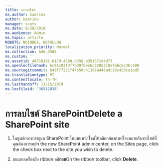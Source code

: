 ```yaml
---
title: การลบไซต์
ms.author: kaarins
author: kaarins
manager: scotv
ms.date: 6/28/2018
ms.audience: Admin
ms.topic: article
ROBOTS: NOINDEX, NOFOLLOW
localization_priority: Normal
ms.collection: Adm_O365
ms.custom: ''
ms.assetid: 48710191-b17d-4560-b356-b351371d4d73
ms.openlocfilehash: bc91c02f4f7b09f8ec6c3288319afa6c6c3bc400
ms.sourcegitcommit: b43f77221f47b50c41197a448a9c26c423ce1ad5
ms.translationtype: MT
ms.contentlocale: th-TH
ms.lasthandoff: 11/15/2019
ms.locfileid: "36512838"
---
```

# <a name="delete-a-sharepoint-site"></a><span data-ttu-id="a7440-102">การลบไซต์ SharePoint</span><span class="sxs-lookup"><span data-stu-id="a7440-102">Delete a SharePoint site</span></span>

1. <span data-ttu-id="a7440-103">ในศูนย์กลางการดูแล SharePoint ใหม่บนหน้าไซต์ให้คลิกกล่องกาเครื่องหมายถัดจากไซต์ที่คุณต้องการลบ</span><span class="sxs-lookup"><span data-stu-id="a7440-103">In the new  SharePoint admin center, on the Sites page, click the check box next to the site you wish to delete.</span></span>
    
2. <span data-ttu-id="a7440-104">บนแถบเครื่องมือ ribbon คลิ**กลบ**</span><span class="sxs-lookup"><span data-stu-id="a7440-104">On the ribbon toolbar, click **Delete**.</span></span>
    

